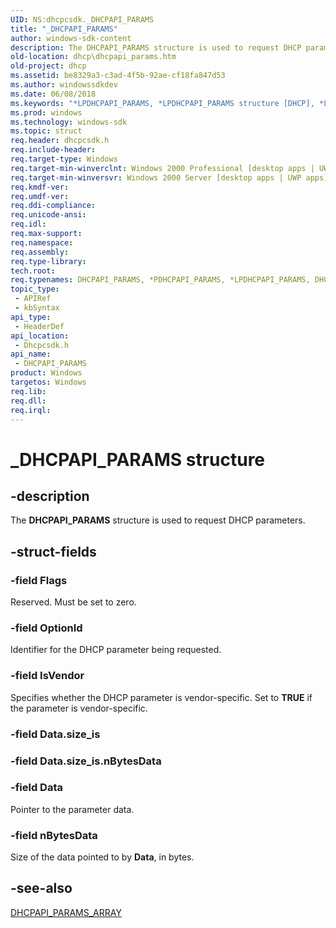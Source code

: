 ```yaml
---
UID: NS:dhcpcsdk._DHCPAPI_PARAMS
title: "_DHCPAPI_PARAMS"
author: windows-sdk-content
description: The DHCPAPI_PARAMS structure is used to request DHCP parameters.
old-location: dhcp\dhcpapi_params.htm
old-project: dhcp
ms.assetid: be8329a3-c3ad-4f5b-92ae-cf18fa847d53
ms.author: windowssdkdev
ms.date: 06/08/2018
ms.keywords: "*LPDHCPAPI_PARAMS, *LPDHCPAPI_PARAMS structure [DHCP], *LPDHCPCAPI_PARAMS, *LPDHCPCAPI_PARAMS structure [DHCP], *PDHCPAPI_PARAMS, *PDHCPAPI_PARAMS structure [DHCP], *PDHCPCAPI_PARAMS, *PDHCPCAPI_PARAMS structure [DHCP], DHCPAPI_PARAMS, DHCPAPI_PARAMS structure [DHCP], DHCPCAPI_PARAMS, DHCPCAPI_PARAMS structure [DHCP], _DHCPAPI_PARAMS, dhcp.dhcpapi_params, dhcpcsdk/*LPDHCPAPI_PARAMS, dhcpcsdk/*LPDHCPCAPI_PARAMS, dhcpcsdk/*PDHCPAPI_PARAMS, dhcpcsdk/*PDHCPCAPI_PARAMS, dhcpcsdk/DHCPAPI_PARAMS, dhcpcsdk/DHCPCAPI_PARAMS"
ms.prod: windows
ms.technology: windows-sdk
ms.topic: struct
req.header: dhcpcsdk.h
req.include-header: 
req.target-type: Windows
req.target-min-winverclnt: Windows 2000 Professional [desktop apps | UWP apps]
req.target-min-winversvr: Windows 2000 Server [desktop apps | UWP apps]
req.kmdf-ver: 
req.umdf-ver: 
req.ddi-compliance: 
req.unicode-ansi: 
req.idl: 
req.max-support: 
req.namespace: 
req.assembly: 
req.type-library: 
tech.root: 
req.typenames: DHCPAPI_PARAMS, *PDHCPAPI_PARAMS, *LPDHCPAPI_PARAMS, DHCPCAPI_PARAMS, *PDHCPCAPI_PARAMS, *LPDHCPCAPI_PARAMS
topic_type:
 - APIRef
 - kbSyntax
api_type:
 - HeaderDef
api_location:
 - Dhcpcsdk.h
api_name:
 - DHCPAPI_PARAMS
product: Windows
targetos: Windows
req.lib: 
req.dll: 
req.irql: 
---
```


# _DHCPAPI_PARAMS structure


## -description


The <b>DHCPAPI_PARAMS</b> structure is used to request DHCP parameters.


## -struct-fields




### -field Flags

Reserved. Must be set to zero.


### -field OptionId

Identifier for the DHCP parameter being requested.


### -field IsVendor

Specifies whether the DHCP parameter is vendor-specific. Set to <b>TRUE</b> if the parameter is vendor-specific.


### -field Data.size_is

 


### -field Data.size_is.nBytesData

 


### -field Data

Pointer to the parameter data.


### -field nBytesData

Size of the data pointed to by <b>Data</b>, in bytes.


## -see-also




<a href="https://msdn.microsoft.com/84eafc6b-e9ee-4c73-b872-b2abc7e257df">DHCPAPI_PARAMS_ARRAY</a>
 

 

